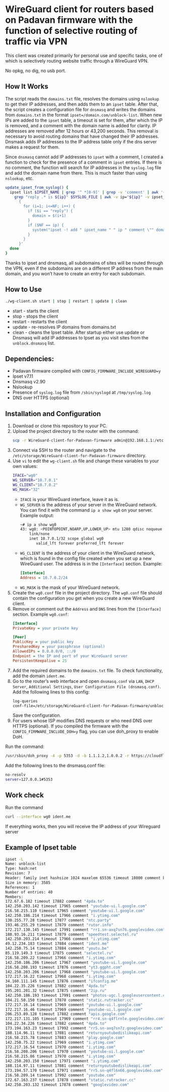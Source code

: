 # WireGuard client for routers based on Padavan firmware with the function of selective routing of traffic via VPN


This client was created primarily for personal use and specific tasks, one of which is selectively routing website traffic through a WireGuard VPN.

No opkg, no dig, no usb port.

## How It Works

The script reads the `domains.txt` file, resolves the domains using `nslookup` to get their IP addresses, and then adds them to an `ipset` table. After that, the script creates a configuration file for `dnsmasq` and writes the domains from `domains.txt` in the format `ipset=/domain.com/unblock-list`. When new IPs are added to the `ipset` table, a timeout is set for them, after which the IP is removed, and a comment with the domain name is added for clarity. IP addresses are removed after 12 hours or 43,200 seconds. This removal is necessary to avoid routing domains that have changed their IP addresses. Dnsmask adds IP addresses to the IP address table only if the dns server makes a request for them.

Since `dnsmasq` cannot add IP addresses to `ipset` with a comment, I created a function to check for the presence of a comment in `ipset` entries. If there is no comment, the function will search for IP addresses in the `syslog.log` file and add the domain name from there. This is much faster than using `nslookup`, etc.

```sh
update_ipset_from_syslog() {
  ipset list $IPSET_NAME | grep '^ *[0-9]' | grep -v 'comment' | awk '{print $1}' | while read -r ip; do
    grep "reply .* is ${ip}" $SYSLOG_FILE | awk -v ip="${ip}" -v ipset_name="$IPSET_NAME" '
      {
        for (i=1; i<=NF; i++) {
          if ($i == "reply") {
            domain = $(i+1)
          }
          if ($NF == ip) {
            system("ipset -! add " ipset_name " " ip " comment \"" domain "\"")
          }
        }
      }'
  done
}
```
Thanks to ipset and dnsmasq, all subdomains of sites will be routed through the VPN, even if the subdomains are on a different IP address from the main domain, and you won’t have to create an entry for each subdomain.

## How to Use

```sh
./wg-client.sh start | stop | restart | update | clean
```

- start - starts the client
- stop - stops the client
- restart - restarts the client
- update - re-resolves IP domains from domains.txt
- clean - cleans the Ipset table. After startup either use update or Dnsmasq will add IP addresses to Ipset as you visit sites from the `unblock.dnsmasq` list. 

## Dependencies:
- Padavan firmware compiled with `CONFIG_FIRMWARE_INCLUDE_WIREGUARD=y`
- Ipset v7.11
- Dnsmasq v2.90
- Nslookup
- Presence of `syslog.log` file from `/sbin/syslogd` at `/tmp/syslog.log`
- DNS over HTTPS (optional)

## Installation and Configuration
1. Download or clone this repository to your PC.
2. Upload the project directory to the router with the command:
    ```sh
    scp -r WireGuard-client-for-Padavan-firmware admin@192.168.1.1:/etc/storage
    ```
3. Connect via SSH to the router and navigate to the `/etc/storage/WireGuard-client-for-Padavan-firmware` directory.
4. Use `vi` to edit the `wg-client.sh` file and change these variables to your own values:
    ```sh
    IFACE="wg0"
    WG_SERVER="10.7.0.1"
    WG_CLIENT="10.7.0.2"
    WG_MASK="32"
    ```
    - `IFACE` is your WireGuard interface, leave it as is.
    - `WG_SERVER` is the address of your server in the WireGuard network. You can find it with the command `ip a show wg0` on your server. Example output:
      ```sh
      ~# ip a show wg0
      43: wg0: <POINTOPOINT,NOARP,UP,LOWER_UP> mtu 1280 qdisc noqueue state UNKNOWN group default qlen 1000
          link/none
          inet 10.7.0.1/32 scope global wg0
             valid_lft forever preferred_lft forever
      ```
    - `WG_CLIENT` is the address of your client in the WireGuard network, which is found in the config file created when you set up a new WireGuard user. The address is in the `[Interface]` section. Example:
      ```ini
      [Interface]
      Address = 10.7.0.2/24
      ```
    - `WG_MASK` is the mask of your WireGuard network.
5. Create the `wg0.conf` file in the project directory. The `wg0.conf` file should contain the configuration you get when you create a new WireGuard client.
6. Remove or comment out the `Address` and `DNS` lines from the `[Interface]` section. Example `wg0.conf`:
    ```ini
    [Interface]
    PrivateKey = your private key

    [Peer]
    PublicKey = your public key
    PresharedKey = your passphrase (optional)
    AllowedIPs = 0.0.0.0/0, ::/0
    Endpoint = the IP and port of your WireGuard server
    PersistentKeepalive = 25
    ```
7. Add the required domains to the `domains.txt` file. To check functionality, add the domain `ident.me`.
8. Go to the router’s web interface and open `dnsmasq.conf` via `LAN`, `DHCP Server`, `Additional Settings`, `User Configuration File (dnsmasq.conf)`. Add the following lines to this config:
    ```sh
    log-queries
    conf-file=/etc/storage/WireGuard-client-for-Padavan-firmware/unblock.dnsmasq
    ```
    Save the configuration.
9. For users whose ISP modifies DNS requests or who need DNS over HTTPS (optional).
If you compiled the firmware with the `CONFIG_FIRMWARE_INCLUDE_DOH=y` flag, you can use doh_proxy to enable DoH.

Run the command:

```sh
/usr/sbin/doh_proxy -4 -p 5353 -d -b 1.1.1.2,1.0.0.2 -r https://cloudflare-dns.com/dns-query
```

Add the following lines to the dnsmasq.conf file:
```sh
no-resolv
server=127.0.0.1#5353
```
## Work check

Run the command
```sh
curl --interface wg0 ident.me
```
If everything works, then you will receive the IP address of your Wireguard server

## Example of Ipset table
```sh
ipset -L
Name: unblock-list
Type: hash:net
Revision: 7
Header: family inet hashsize 1024 maxelem 65536 timeout 18000 comment bucketsize 12 initval 0x662602a5
Size in memory: 3585
References: 1
Number of entries: 40
Members:
172.67.6.182 timeout 17882 comment "4pda.to"
142.250.203.142 timeout 17965 comment "youtube-ui.l.google.com"
216.58.215.110 timeout 17965 comment "youtube-ui.l.google.com"
142.250.186.214 timeout 17966 comment "i.ytimg.com"
130.255.77.28 timeout 17877 comment "ntc.party"
193.46.255.29 timeout 17879 comment "rutor.info"
172.217.130.145 timeout 17991 comment "rr1.sn-axq7sn76.googlevideo.com"
188.93.16.211 timeout 17879 comment "speedtest.selectel.ru"
142.250.203.214 timeout 17966 comment "i.ytimg.com"
49.12.234.183 timeout 17884 comment "ident.me"
142.250.75.14 timeout 17884 comment "youtu.be"
85.119.149.3 timeout 17875 comment "selectel.ru"
216.58.209.22 timeout 17966 comment "i.ytimg.com"
142.250.186.206 timeout 17967 comment "youtube-ui.l.google.com"
216.58.208.193 timeout 17876 comment "yt3.ggpht.com"
142.250.203.206 timeout 17968 comment "youtube-ui.l.google.com"
172.217.16.22 timeout 17968 comment "i.ytimg.com"
34.160.111.145 timeout 17876 comment "ifconfig.me"
104.22.35.226 timeout 17882 comment "4pda.to"
195.201.201.32 timeout 17875 comment "2ip.ru"
142.250.186.193 timeout 17991 comment "photos-ugc.l.googleusercontent.com"
104.21.50.150 timeout 17878 comment "static.rutracker.cc"
172.217.16.14 timeout 17969 comment "youtube-ui.l.google.com"
172.217.16.46 timeout 17969 comment "youtube-ui.l.google.com"
206.253.89.128 timeout 17882 comment "apis.google.com"
172.217.131.105 timeout 17969 comment "rr4.sn-q4flrnle.googlevideo.com"
104.22.34.226 timeout 17882 comment "4pda.to"
173.194.163.23 timeout 17992 comment "rr5.sn-axq7sn7z.googlevideo.com"
188.114.96.11 timeout 17881 comment "returnyoutubedislikeapi.com"
216.58.215.78 timeout 17883 comment "play.google.com"
142.250.75.22 timeout 17969 comment "i.ytimg.com"
172.217.16.54 timeout 17970 comment "i.ytimg.com"
216.58.208.206 timeout 17970 comment "youtube-ui.l.google.com"
216.58.215.86 timeout 17970 comment "i.ytimg.com"
142.250.203.150 timeout 17971 comment "i.ytimg.com"
188.114.97.11 timeout 17881 comment "returnyoutubedislikeapi.com"
173.194.57.170 timeout 17971 comment "rr5.sn-q4fl6n66.googlevideo.com"
216.58.209.14 timeout 17992 comment "youtube.com"
172.67.163.237 timeout 17878 comment "static.rutracker.cc"
142.250.203.132 timeout 17878 comment "googlevideo.com"
```
